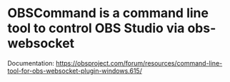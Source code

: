 # OBSCommand is a command line tool to control OBS Studio via obs-websocket

Documentation:
https://obsproject.com/forum/resources/command-line-tool-for-obs-websocket-plugin-windows.615/